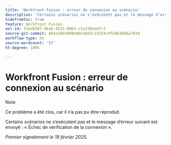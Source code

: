 ```yaml
---
title: 'Workfront Fusion : erreur de connexion au scénario'
description: 'Certains scénarios ne s’exécutent pas et le message d’erreur suivant est envoyé : « Échec de vérification de la connexion ».'
hidefromtoc: true
feature: Workfront Fusion
exl-id: 53edb587-86ab-4515-90b3-c2a338eadfc3
source-git-commit: 003a38b5009e80e1b65c23354c8fb9b38d6a7819
workflow-type: ht
source-wordcount: '57'
ht-degree: 100%

---
```


# Workfront Fusion : erreur de connexion au scénario

>[!NOTE]
>
>Ce problème a été clos, car il n’a pas pu être reproduit.

Certains scénarios ne s’exécutent pas et le message d’erreur suivant est envoyé : « Échec de vérification de la connexion ».

_Premier signalement le 19 février 2025._
